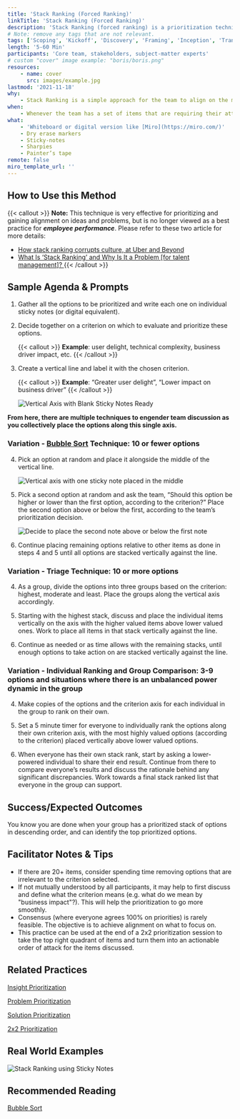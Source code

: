```yaml
---
title: 'Stack Ranking (Forced Ranking)'
linkTitle: 'Stack Ranking (Forced Ranking)'
description: 'Stack Ranking (forced ranking) is a prioritization technique which involves taking a list of options (ideas, problems, stories, etc.) and ordering them along an axis according to a single criterion (e.g. value, importance, cost, complexity, risk, etc.)'
# Note: remove any tags that are not relevant.
tags: ['Scoping', 'Kickoff', 'Discovery', 'Framing', 'Inception', 'Transition', 'Modernization', 'Delivery']
length: '5-60 Min'
participants: 'Core team, stakeholders, subject-matter experts'
# custom "cover" image example: "boris/boris.png"
resources:
    - name: cover
      src: images/example.jpg
lastmod: '2021-11-18'
why:
    - Stack Ranking is a simple approach for the team to align on the most important thing to focus on. This exercise ensures that decisions are driven from multiple perspectives by facilitating conversations about what’s most important and why.
when:
    - Whenever the team has a set of items that are requiring their attention, which need discussion and team support for tackling in a certain order, and there is a single criterion against which they can all be evaluated.
what:
    - 'Whiteboard or digital version like [Miro](https://miro.com/)'
    - Dry erase markers
    - Sticky-notes
    - Sharpies
    - Painter’s tape
remote: false
miro_template_url: ''
---
```


## How to Use this Method

{{< callout >}}
**Note:** This technique is very effective for prioritizing and gaining alignment on ideas and problems, but is no longer viewed as a best practice for **_employee performance_**. Please refer to these two article for more details:

-   [How stack ranking corrupts culture, at Uber and Beyond](https://www.perdoo.com/resources/stack-ranking/)
-   [What Is ‘Stack Ranking’ and Why Is It a Problem \[for talent management\]? ](https://lattice.com/library/what-is-stack-ranking-and-why-is-it-a-problem)
    {{< /callout >}}

## Sample Agenda & Prompts

1. Gather all the options to be prioritized and write each one on individual sticky notes (or digital equivalent).

2. Decide together on a criterion on which to evaluate and prioritize these options.

    {{< callout >}}
    **Example**: user delight, technical complexity, business driver impact, etc.
    {{< /callout >}}

3. Create a vertical line and label it with the chosen criterion.

    {{< callout >}}
    **Example**: “Greater user delight”, “Lower impact on business driver”
    {{< /callout >}}

    ![Vertical Axis with Blank Sticky Notes Ready](images/image1.png)

**From here, there are multiple techniques to engender team discussion as you collectively place the options along this single axis.**

### Variation - [Bubble Sort](https://en.wikipedia.org/wiki/Bubble_sort) Technique: 10 or fewer options

4. Pick an option at random and place it alongside the middle of the vertical line.

    ![Vertical axis with one sticky note placed in the middle](images/image3.png)

5. Pick a second option at random and ask the team, “Should this option be higher or lower than the first option, according to the criterion?” Place the second option above or below the first, according to the team’s prioritization decision.

    ![Decide to place the second note above or below the first note](images/image2.png)

6. Continue placing remaining options relative to other items as done in steps 4 and 5 until all options are stacked vertically against the line.

### Variation - Triage Technique: 10 or more options

4. As a group, divide the options into three groups based on the criterion: highest, moderate and least. Place the groups along the vertical axis accordingly.

5. Starting with the highest stack, discuss and place the individual items vertically on the axis with the higher valued items above lower valued ones. Work to place all items in that stack vertically against the line.

6. Continue as needed or as time allows with the remaining stacks, until enough options to take action on are stacked vertically against the line.

### Variation - Individual Ranking and Group Comparison: 3-9 options and situations where there is an unbalanced power dynamic in the group

4. Make copies of the options and the criterion axis for each individual in the group to rank on their own.

5. Set a 5 minute timer for everyone to individually rank the options along their own criterion axis, with the most highly valued options (according to the criterion) placed vertically above lower valued options.

6. When everyone has their own stack rank, start by asking a lower-powered individual to share their end result. Continue from there to compare everyone’s results and discuss the rationale behind any significant discrepancies.
   Work towards a final stack ranked list that everyone in the group can support.

## Success/Expected Outcomes

You know you are done when your group has a prioritized stack of options in descending order, and can identify the top prioritized options.

## Facilitator Notes & Tips

-   If there are 20+ items, consider spending time removing options that are irrelevant to the criterion selected.
-   If not mutually understood by all participants, it may help to first discuss and define what the criterion means (e.g. what do we mean by "business impact"?). This will help the prioritization to go more smoothly.
-   Consensus (where everyone agrees 100% on priorities) is rarely feasible. The objective is to achieve alignment on what to focus on.
-   This practice can be used at the end of a 2x2 prioritization session to take the top right quadrant of items and turn them into an actionable order of attack for the items discussed.

## Related Practices

[Insight Prioritization](/practices/insight-prioritization)

[Problem Prioritization](/practices/problem-prioritization)

[Solution Prioritization](/practices/solution-prioritization)

[2x2 Prioritization](/practices/2x2)

## Real World Examples

![Stack Ranking using Sticky Notes](images/example.jpg)

## Recommended Reading

[Bubble Sort](https://en.wikipedia.org/wiki/Bubble_sort)
